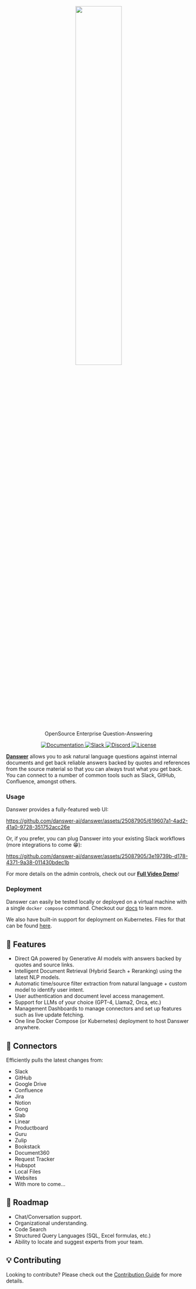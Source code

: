 <h2 align="center">
<a href="https://www.danswer.ai/"> <img width="50%" src="https://github.com/danswer-owners/danswer/blob/1fabd9372d66cd54238847197c33f091a724803b/DanswerWithName.png?raw=true)" /></a>
</h2>

<p align="center">
<p align="center">OpenSource Enterprise Question-Answering</p>

<p align="center">
<a href="https://docs.danswer.dev/" target="_blank">
    <img src="https://img.shields.io/badge/docs-view-blue" alt="Documentation">
</a>
<a href="https://join.slack.com/t/danswer/shared_invite/zt-1u5ycen3o-6SJbWfivLWP5LPyp_jftuw" target="_blank">
    <img src="https://img.shields.io/badge/slack-join-blue.svg?logo=slack" alt="Slack">
</a>
<a href="https://discord.gg/TDJ59cGV2X" target="_blank">
    <img src="https://img.shields.io/badge/discord-join-blue.svg?logo=discord&logoColor=white" alt="Discord">
</a>
<a href="https://github.com/danswer-ai/danswer/blob/main/README.md" target="_blank">
    <img src="https://img.shields.io/static/v1?label=license&message=MIT&color=blue" alt="License">
</a>
</p>

<strong>[Danswer](https://www.danswer.ai/)</strong> allows you to ask natural language questions against internal documents and get back reliable answers backed by quotes and references from the source material so that you can always trust what you get back. You can connect to a number of common tools such as Slack, GitHub, Confluence, amongst others.

<h3>Usage</h3>

Danswer provides a fully-featured web UI:


https://github.com/danswer-ai/danswer/assets/25087905/619607a1-4ad2-41a0-9728-351752acc26e


Or, if you prefer, you can plug Danswer into your existing Slack workflows (more integrations to come 😁):


https://github.com/danswer-ai/danswer/assets/25087905/3e19739b-d178-4371-9a38-011430bdec1b


For more details on the admin controls, check out our <strong><a href="https://www.youtube.com/watch?v=geNzY1nbCnU">Full Video Demo</a></strong>!

<h3>Deployment</h3>

Danswer can easily be tested locally or deployed on a virtual machine with a single `docker compose` command. Checkout our [docs](https://docs.danswer.dev/quickstart) to learn more.

We also have built-in support for deployment on Kubernetes. Files for that can be found [here](https://github.com/danswer-ai/danswer/tree/main/deployment/kubernetes).

## 💃 Features 
* Direct QA powered by Generative AI models with answers backed by quotes and source links.
* Intelligent Document Retrieval (Hybrid Search + Reranking) using the latest NLP models.
* Automatic time/source filter extraction from natural language + custom model to identify user intent.
* User authentication and document level access management.
* Support for LLMs of your choice (GPT-4, Llama2, Orca, etc.)
* Management Dashboards to manage connectors and set up features such as live update fetching.
* One line Docker Compose (or Kubernetes) deployment to host Danswer anywhere.

## 🔌 Connectors 

Efficiently pulls the latest changes from:
  * Slack
  * GitHub
  * Google Drive
  * Confluence
  * Jira
  * Notion
  * Gong
  * Slab
  * Linear
  * Productboard
  * Guru
  * Zulip
  * Bookstack
  * Document360
  * Request Tracker
  * Hubspot
  * Local Files
  * Websites
  * With more to come...

## 🚧 Roadmap
* Chat/Conversation support.
* Organizational understanding.
* Code Search
* Structured Query Languages (SQL, Excel formulas, etc.)
* Ability to locate and suggest experts from your team.

## 💡 Contributing
Looking to contribute? Please check out the [Contribution Guide](CONTRIBUTING.md) for more details.
